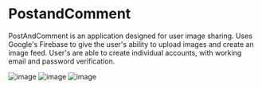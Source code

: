 # PostandComment

PostAndComment is an application designed for user image sharing. Uses Google's Firebase to give the user's ability to upload images and
create an image feed. User's are able to create individual accounts, with working email and password verification.

![image](https://user-images.githubusercontent.com/25186337/48091913-1ae26e80-e1d9-11e8-8579-da5b716d1321.png)
![image](https://user-images.githubusercontent.com/25186337/48097152-0ad18b80-e1e7-11e8-80bd-53dffe17a619.png)
![image](https://user-images.githubusercontent.com/25186337/48097179-18871100-e1e7-11e8-9846-b20f0ef114b2.png)

